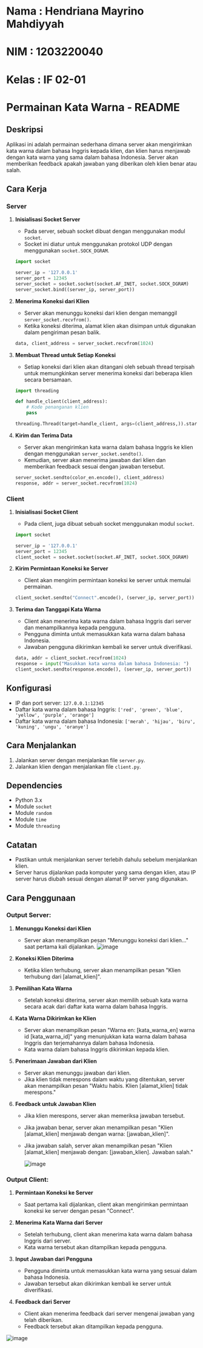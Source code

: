 # Nama : Hendriana Mayrino Mahdiyyah
# NIM : 1203220040
# Kelas : IF 02-01

# Permainan Kata Warna - README

## Deskripsi
Aplikasi ini adalah permainan sederhana dimana server akan mengirimkan kata warna dalam bahasa Inggris kepada klien, dan klien harus menjawab dengan kata warna yang sama dalam bahasa Indonesia. Server akan memberikan feedback apakah jawaban yang diberikan oleh klien benar atau salah.

## Cara Kerja

### Server
1. **Inisialisasi Socket Server**
   - Pada server, sebuah socket dibuat dengan menggunakan modul `socket`.
   - Socket ini diatur untuk menggunakan protokol UDP dengan menggunakan `socket.SOCK_DGRAM`.
   ```python
   import socket

   server_ip = '127.0.0.1'
   server_port = 12345
   server_socket = socket.socket(socket.AF_INET, socket.SOCK_DGRAM)
   server_socket.bind((server_ip, server_port))
   ```

2. **Menerima Koneksi dari Klien**
   - Server akan menunggu koneksi dari klien dengan memanggil `server_socket.recvfrom()`.
   - Ketika koneksi diterima, alamat klien akan disimpan untuk digunakan dalam pengiriman pesan balik.
   ```python
   data, client_address = server_socket.recvfrom(1024)
   ```

3. **Membuat Thread untuk Setiap Koneksi**
   - Setiap koneksi dari klien akan ditangani oleh sebuah thread terpisah untuk memungkinkan server menerima koneksi dari beberapa klien secara bersamaan.
   ```python
   import threading

   def handle_client(client_address):
       # Kode penanganan klien
       pass

   threading.Thread(target=handle_client, args=(client_address,)).start()
   ```

4. **Kirim dan Terima Data**
   - Server akan mengirimkan kata warna dalam bahasa Inggris ke klien dengan menggunakan `server_socket.sendto()`.
   - Kemudian, server akan menerima jawaban dari klien dan memberikan feedback sesuai dengan jawaban tersebut.
   ```python
   server_socket.sendto(color_en.encode(), client_address)
   response, addr = server_socket.recvfrom(1024)
   ```

### Client

1. **Inisialisasi Socket Client**
   - Pada client, juga dibuat sebuah socket menggunakan modul `socket`.
   ```python
   import socket

   server_ip = '127.0.0.1'
   server_port = 12345
   client_socket = socket.socket(socket.AF_INET, socket.SOCK_DGRAM)
   ```

2. **Kirim Permintaan Koneksi ke Server**
   - Client akan mengirim permintaan koneksi ke server untuk memulai permainan.
   ```python
   client_socket.sendto("Connect".encode(), (server_ip, server_port))
   ```

3. **Terima dan Tanggapi Kata Warna**
   - Client akan menerima kata warna dalam bahasa Inggris dari server dan menampilkannya kepada pengguna.
   - Pengguna diminta untuk memasukkan kata warna dalam bahasa Indonesia.
   - Jawaban pengguna dikirimkan kembali ke server untuk diverifikasi.
   ```python
   data, addr = client_socket.recvfrom(1024)
   response = input("Masukkan kata warna dalam bahasa Indonesia: ")
   client_socket.sendto(response.encode(), (server_ip, server_port))
   ```

## Konfigurasi
- IP dan port server: `127.0.0.1:12345`
- Daftar kata warna dalam bahasa Inggris: `['red', 'green', 'blue', 'yellow', 'purple', 'orange']`
- Daftar kata warna dalam bahasa Indonesia: `['merah', 'hijau', 'biru', 'kuning', 'ungu', 'oranye']`

## Cara Menjalankan
1. Jalankan server dengan menjalankan file `server.py`.
2. Jalankan klien dengan menjalankan file `client.py`.

## Dependencies
- Python 3.x
- Module `socket`
- Module `random`
- Module `time`
- Module `threading`

## Catatan
- Pastikan untuk menjalankan server terlebih dahulu sebelum menjalankan klien.
- Server harus dijalankan pada komputer yang sama dengan klien, atau IP server harus diubah sesuai dengan alamat IP server yang digunakan.

## Cara Penggunaan
### Output Server:

1. **Menunggu Koneksi dari Klien**
   - Server akan menampilkan pesan "Menunggu koneksi dari klien..." saat pertama kali dijalankan.
     ![image](https://github.com/hendrianaa/Hendriana-Mayrino-Mahdiyyah_1203220040_UTS-PROJAR/assets/162070830/5c0d3ed5-9c27-4089-a915-7d32d2aa6f0f)
   
2. **Koneksi Klien Diterima**
   - Ketika klien terhubung, server akan menampilkan pesan "Klien terhubung dari [alamat_klien]".

3. **Pemilihan Kata Warna**
   - Setelah koneksi diterima, server akan memilih sebuah kata warna secara acak dari daftar kata warna dalam bahasa Inggris.

4. **Kata Warna Dikirimkan ke Klien**
   - Server akan menampilkan pesan "Warna en: [kata_warna_en] warna id [kata_warna_id]" yang menunjukkan kata warna dalam bahasa Inggris dan terjemahannya dalam bahasa Indonesia.
   - Kata warna dalam bahasa Inggris dikirimkan kepada klien.
    
5. **Penerimaan Jawaban dari Klien**
   - Server akan menunggu jawaban dari klien.
   - Jika klien tidak merespons dalam waktu yang ditentukan, server akan menampilkan pesan "Waktu habis. Klien [alamat_klien] tidak merespons."
   
6. **Feedback untuk Jawaban Klien**
   - Jika klien merespons, server akan memeriksa jawaban tersebut.
   - Jika jawaban benar, server akan menampilkan pesan "Klien [alamat_klien] menjawab dengan warna: [jawaban_klien]".
   - Jika jawaban salah, server akan menampilkan pesan "Klien [alamat_klien] menjawab dengan: [jawaban_klien]. Jawaban salah."
     
     ![image](https://github.com/hendrianaa/Hendriana-Mayrino-Mahdiyyah_1203220040_UTS-PROJAR/assets/162070830/38e78ca4-239b-4a6e-a57f-7cec525b4ea3)



### Output Client:

1. **Permintaan Koneksi ke Server**
   - Saat pertama kali dijalankan, client akan mengirimkan permintaan koneksi ke server dengan pesan "Connect".

2. **Menerima Kata Warna dari Server**
   - Setelah terhubung, client akan menerima kata warna dalam bahasa Inggris dari server.
   - Kata warna tersebut akan ditampilkan kepada pengguna.

3. **Input Jawaban dari Pengguna**
   - Pengguna diminta untuk memasukkan kata warna yang sesuai dalam bahasa Indonesia.
   - Jawaban tersebut akan dikirimkan kembali ke server untuk diverifikasi.

4. **Feedback dari Server**
   - Client akan menerima feedback dari server mengenai jawaban yang telah diberikan.
   - Feedback tersebut akan ditampilkan kepada pengguna.
     
![image](https://github.com/hendrianaa/Hendriana-Mayrino-Mahdiyyah_1203220040_UTS-PROJAR/assets/162070830/e3d9edf5-28b2-48d6-bbcb-b5c19ca7a5b2)



